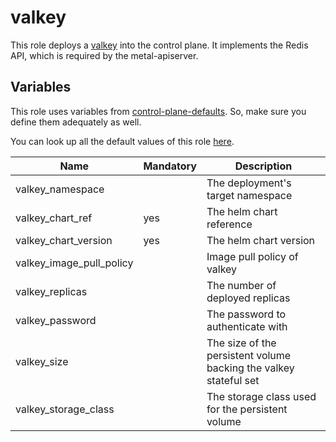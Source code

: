 # valkey

This role deploys a [valkey](https://valkey.io/) into the control plane. It implements the Redis API, which is required by the metal-apiserver.

## Variables

This role uses variables from [control-plane-defaults](/control-plane). So, make sure you define them adequately as well.

You can look up all the default values of this role [here](defaults/main/main.yaml).

| Name                     | Mandatory | Description                                                       |
| ------------------------ | --------- | ----------------------------------------------------------------- |
| valkey_namespace         |           | The deployment's target namespace                                 |
| valkey_chart_ref         | yes       | The helm chart reference                                          |
| valkey_chart_version     | yes       | The helm chart version                                            |
| valkey_image_pull_policy |           | Image pull policy of valkey                                       |
| valkey_replicas          |           | The number of deployed replicas                                   |
| valkey_password          |           | The password to authenticate with                                 |
| valkey_size              |           | The size of the persistent volume backing the valkey stateful set |
| valkey_storage_class     |           | The storage class used for the persistent volume                  |
